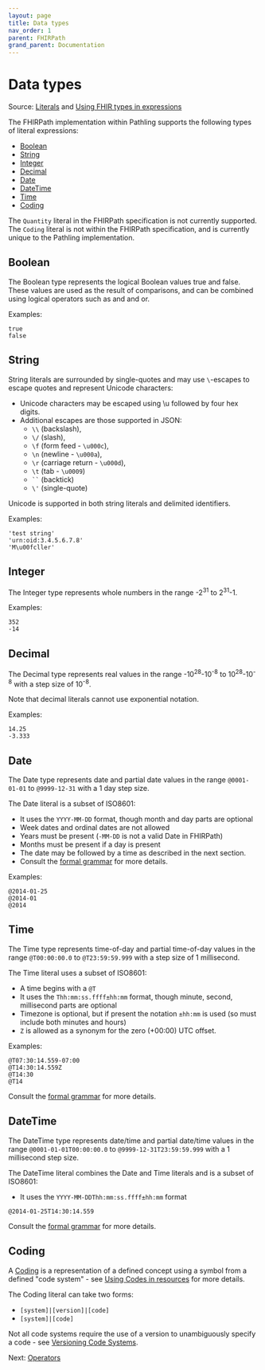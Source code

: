 ```yaml
---
layout: page
title: Data types
nav_order: 1
parent: FHIRPath
grand_parent: Documentation
---
```


# Data types

Source: [Literals](https://hl7.org/fhirpath/2018Sep/index.html#literals) and
[Using FHIR types in expressions](https://hl7.org/fhir/fhirpath.html#types)

The FHIRPath implementation within Pathling supports the following types of
literal expressions:

- [Boolean](#boolean)
- [String](#string)
- [Integer](#integer)
- [Decimal](#decimal)
- [Date](#date)
- [DateTime](#datetime)
- [Time](#time)
- [Coding](#coding)

<div class="callout warning">The <code>Quantity</code> literal in the FHIRPath specification is not currently supported.</div>

<div class="callout warning">The <code>Coding</code> literal is not within the FHIRPath specification, and is currently unique to the Pathling implementation.</div>

## Boolean

The Boolean type represents the logical Boolean values true and false. These
values are used as the result of comparisons, and can be combined using logical
operators such as and and or.

Examples:

```
true
false
```

## String

String literals are surrounded by single-quotes and may use `\`-escapes to
escape quotes and represent Unicode characters:

- Unicode characters may be escaped using \u followed by four hex digits.
- Additional escapes are those supported in JSON:
  - `\\` (backslash),
  - `\/` (slash),
  - `\f` (form feed - `\u000c`),
  - `\n` (newline - `\u000a`),
  - `\r` (carriage return - `\u000d`),
  - `\t` (tab - `\u0009`)
  - <code>\``</code> (backtick)
  - `\'` (single-quote)

Unicode is supported in both string literals and delimited identifiers.

Examples:

```
'test string'
'urn:oid:3.4.5.6.7.8'
'M\u00fcller'
```

## Integer

The Integer type represents whole numbers in the range -2<sup>31</sup> to
2<sup>31</sup>-1.

Examples:

```
352
-14
```

## Decimal

The Decimal type represents real values in the range
-10<sup>28</sup>-10<sup>-8</sup> to 10<sup>28</sup>-10<sup>-8</sup> with a step
size of 10<sup>-8</sup>.

Note that decimal literals cannot use exponential notation.

Examples:

```
14.25
-3.333
```

## Date

The Date type represents date and partial date values in the range `@0001-01-01`
to `@9999-12-31` with a 1 day step size.

The Date literal is a subset of ISO8601:

- It uses the `YYYY-MM-DD` format, though month and day parts are optional
- Week dates and ordinal dates are not allowed
- Years must be present (`-MM-DD` is not a valid Date in FHIRPath)
- Months must be present if a day is present
- The date may be followed by a time as described in the next section.
- Consult the [formal grammar](https://hl7.org/fhirpath/2018Sep/grammar.html)
  for more details.

Examples:

```
@2014-01-25
@2014-01
@2014
```

## Time

The Time type represents time-of-day and partial time-of-day values in the range
`@T00:00:00.0` to `@T23:59:59.999` with a step size of 1 millisecond.

The Time literal uses a subset of ISO8601:

- A time begins with a `@T`
- It uses the `Thh:mm:ss.ffff±hh:mm` format, though minute, second, millisecond
  parts are optional
- Timezone is optional, but if present the notation `±hh:mm` is used (so must
  include both minutes and hours)
- `Z` is allowed as a synonym for the zero (+00:00) UTC offset.

Examples:

```
@T07:30:14.559-07:00
@T14:30:14.559Z
@T14:30
@T14
```

Consult the [formal grammar](https://hl7.org/fhirpath/2018Sep/grammar.html) for
more details.

## DateTime

The DateTime type represents date/time and partial date/time values in the range
`@0001-01-01T00:00:00.0` to `@9999-12-31T23:59:59.999` with a 1 millisecond step
size.

The DateTime literal combines the Date and Time literals and is a subset of
ISO8601:

- It uses the `YYYY-MM-DDThh:mm:ss.ffff±hh:mm` format

```
@2014-01-25T14:30:14.559
```

Consult the [formal grammar](https://hl7.org/fhirpath/2018Sep/grammar.html) for
more details.

## Coding

A [Coding](https://www.hl7.org/fhir/datatypes.html#Coding) is a representation
of a defined concept using a symbol from a defined "code system" - see
[Using Codes in resources](https://www.hl7.org/fhir/terminologies.html) for more
details.

The Coding literal can take two forms:

- `[system]|[version]|[code]`
- `[system]|[code]`

Not all code systems require the use of a version to unambiguously specify a
code - see
[Versioning Code Systems](https://www.hl7.org/fhir/codesystem.html#versioning).

Next: [Operators](./operators.html)
